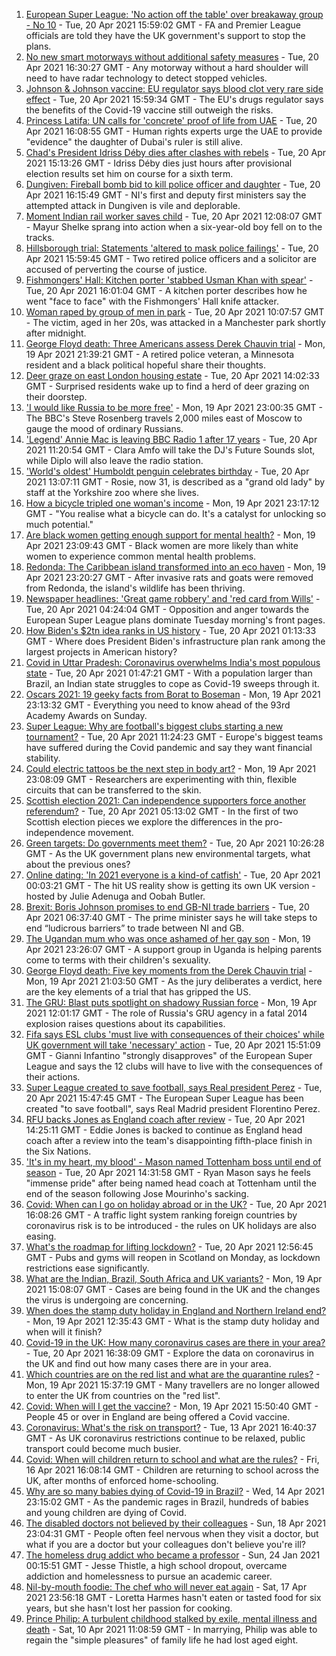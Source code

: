 1. [European Super League: 'No action off the table' over breakaway group - No 10](https://www.bbc.co.uk/news/uk-politics-56810962) - Tue, 20 Apr 2021 15:59:02 GMT - FA and Premier League officials are told they have the UK government's support to stop the plans.
2. [No new smart motorways without additional safety measures](https://www.bbc.co.uk/news/business-56815522) - Tue, 20 Apr 2021 16:30:27 GMT - Any motorway without a hard shoulder will need to have radar technology to detect stopped vehicles.
3. [Johnson & Johnson vaccine: EU regulator says blood clot very rare side effect](https://www.bbc.co.uk/news/world-europe-56820970) - Tue, 20 Apr 2021 15:59:34 GMT - The EU's drugs regulator says the benefits of the Covid-19 vaccine still outweigh the risks.
4. [Princess Latifa: UN calls for 'concrete' proof of life from UAE](https://www.bbc.co.uk/news/world-middle-east-56820707) - Tue, 20 Apr 2021 16:08:55 GMT - Human rights experts urge the UAE to provide "evidence" the daughter of Dubai's ruler is still alive.
5. [Chad's President Idriss Déby dies after clashes with rebels](https://www.bbc.co.uk/news/world-africa-56815708) - Tue, 20 Apr 2021 15:13:26 GMT - Idriss Déby dies just hours after provisional election results set him on course for a sixth term.
6. [Dungiven: Fireball bomb bid to kill police officer and daughter](https://www.bbc.co.uk/news/uk-northern-ireland-56814575) - Tue, 20 Apr 2021 16:15:49 GMT - NI's first and deputy first ministers say the attempted attack in Dungiven is vile and deplorable.
7. [Moment Indian rail worker saves child](https://www.bbc.co.uk/news/world-asia-56818056) - Tue, 20 Apr 2021 12:08:07 GMT - Mayur Shelke sprang into action when a six-year-old boy fell on to the tracks.
8. [Hillsborough trial: Statements 'altered to mask police failings'](https://www.bbc.co.uk/news/uk-england-merseyside-56813384) - Tue, 20 Apr 2021 15:59:45 GMT - Two retired police officers and a solicitor are accused of perverting the course of justice.
9. [Fishmongers' Hall: Kitchen porter 'stabbed Usman Khan with spear'](https://www.bbc.co.uk/news/uk-england-london-56815632) - Tue, 20 Apr 2021 16:01:04 GMT - A kitchen porter describes how he went "face to face" with the Fishmongers' Hall knife attacker.
10. [Woman raped by group of men in park](https://www.bbc.co.uk/news/uk-england-manchester-56815612) - Tue, 20 Apr 2021 10:07:57 GMT - The victim, aged in her 20s, was attacked in a Manchester park shortly after midnight.
11. [George Floyd death: Three Americans assess Derek Chauvin trial](https://www.bbc.co.uk/news/world-us-canada-56810262) - Mon, 19 Apr 2021 21:39:21 GMT - A retired police veteran, a Minnesota resident and a black political hopeful share their thoughts.
12. [Deer graze on east London housing estate](https://www.bbc.co.uk/news/uk-england-london-56819018) - Tue, 20 Apr 2021 14:02:33 GMT - Surprised residents wake up to find a herd of deer grazing on their doorstep.
13. ['I would like Russia to be more free'](https://www.bbc.co.uk/news/world-europe-56808468) - Mon, 19 Apr 2021 23:00:35 GMT - The BBC's Steve Rosenberg travels 2,000 miles east of Moscow to gauge the mood of ordinary Russians.
14. ['Legend' Annie Mac is leaving BBC Radio 1 after 17 years](https://www.bbc.co.uk/news/newsbeat-56814062) - Tue, 20 Apr 2021 11:20:54 GMT - Clara Amfo will take the DJ's Future Sounds slot, while Diplo will also leave the radio station.
15. ['World's oldest' Humboldt penguin celebrates birthday](https://www.bbc.co.uk/news/uk-england-humber-56814242) - Tue, 20 Apr 2021 13:07:11 GMT - Rosie, now 31, is described as a "grand old lady" by staff at the Yorkshire zoo where she lives.
16. [How a bicycle tripled one woman's income](https://www.bbc.co.uk/news/stories-56806444) - Mon, 19 Apr 2021 23:17:12 GMT - "You realise what a bicycle can do. It's a catalyst for unlocking so much potential."
17. [Are black women getting enough support for mental health?](https://www.bbc.co.uk/news/uk-56765171) - Mon, 19 Apr 2021 23:09:43 GMT - Black women are more likely than white women to experience common mental health problems.
18. [Redonda: The Caribbean island transformed into an eco haven](https://www.bbc.co.uk/news/world-latin-america-56740670) - Mon, 19 Apr 2021 23:20:27 GMT - After invasive rats and goats were removed from Redonda, the island's wildlife has been thriving.
19. [Newspaper headlines: 'Great game robbery' and 'red card from Wills'](https://www.bbc.co.uk/news/blogs-the-papers-56810441) - Tue, 20 Apr 2021 04:24:04 GMT - Opposition and anger towards the European Super League plans dominate Tuesday morning's front pages.
20. [How Biden's $2tn idea ranks in US history](https://www.bbc.co.uk/news/world-us-canada-56806625) - Tue, 20 Apr 2021 01:13:33 GMT - Where does President Biden's infrastructure plan rank among the largest projects in American history?
21. [Covid in Uttar Pradesh: Coronavirus overwhelms India's most populous state](https://www.bbc.co.uk/news/world-asia-india-56799303) - Tue, 20 Apr 2021 01:47:21 GMT - With a population larger than Brazil, an Indian state struggles to cope as Covid-19 sweeps through it.
22. [Oscars 2021: 19 geeky facts from Borat to Boseman](https://www.bbc.co.uk/news/entertainment-arts-55325109) - Mon, 19 Apr 2021 23:13:32 GMT - Everything you need to know ahead of the 93rd Academy Awards on Sunday.
23. [Super League: Why are football's biggest clubs starting a new tournament?](https://www.bbc.co.uk/news/business-56768728) - Tue, 20 Apr 2021 11:24:23 GMT - Europe's biggest teams have suffered during the Covid pandemic and say they want financial stability.
24. [Could electric tattoos be the next step in body art?](https://www.bbc.co.uk/news/business-56561708) - Mon, 19 Apr 2021 23:08:09 GMT - Researchers are experimenting with thin, flexible circuits that can be transferred to the skin.
25. [Scottish election 2021: Can independence supporters force another referendum?](https://www.bbc.co.uk/news/uk-scotland-scotland-politics-56806107) - Tue, 20 Apr 2021 05:13:02 GMT - In the first of two Scottish election pieces we explore the differences in the pro-independence movement. 
26. [Green targets: Do governments meet them?](https://www.bbc.co.uk/news/54988317) - Tue, 20 Apr 2021 10:26:28 GMT - As the UK government plans new environmental targets, what about the previous ones?
27. [Online dating: 'In 2021 everyone is a kind-of catfish'](https://www.bbc.co.uk/news/newsbeat-56773964) - Tue, 20 Apr 2021 00:03:21 GMT - The hit US reality show is getting its own UK version - hosted by Julie Adenuga and Oobah Butler.
28. [Brexit: Boris Johnson promises to end GB-NI trade barriers](https://www.bbc.co.uk/news/uk-northern-ireland-56777985) - Tue, 20 Apr 2021 06:37:40 GMT - The prime minister says he will take steps to end “ludicrous barriers” to trade between NI and GB.
29. [The Ugandan mum who was once ashamed of her gay son](https://www.bbc.co.uk/news/world-africa-56773018) - Mon, 19 Apr 2021 23:26:07 GMT - A support group in Uganda is helping parents come to terms with their children's sexuality.
30. [George Floyd death: Five key moments from the Derek Chauvin trial](https://www.bbc.co.uk/news/world-us-canada-56802198) - Mon, 19 Apr 2021 21:03:50 GMT - As the jury deliberates a verdict, here are the key elements of a trial that has gripped the US.
31. [The GRU: Blast puts spotlight on shadowy Russian force](https://www.bbc.co.uk/news/world-europe-56798784) - Mon, 19 Apr 2021 12:01:17 GMT - The role of Russia's GRU agency in a fatal 2014 explosion raises questions about its capabilities.
32. [Fifa says ESL clubs 'must live with consequences of their choices' while UK government will take 'necessary' action](https://www.bbc.co.uk/sport/football/56813819) - Tue, 20 Apr 2021 15:51:09 GMT - Gianni Infantino "strongly disapproves" of the European Super League and says the 12 clubs will have to live with the consequences of their actions.
33. [Super League created to save football, says Real president Perez](https://www.bbc.co.uk/sport/football/56812151) - Tue, 20 Apr 2021 15:47:45 GMT - The European Super League has been created "to save football", says Real Madrid president Florentino Perez.
34. [RFU backs Jones as England coach after review](https://www.bbc.co.uk/sport/rugby-union/56819737) - Tue, 20 Apr 2021 14:25:11 GMT - Eddie Jones is backed to continue as England head coach after a review into the team's disappointing fifth-place finish in the Six Nations.
35. ['It's in my heart, my blood' - Mason named Tottenham boss until end of season](https://www.bbc.co.uk/sport/football/56813398) - Tue, 20 Apr 2021 14:31:58 GMT - Ryan Mason says he feels "immense pride" after being named head coach at Tottenham until the end of the season following Jose Mourinho's sacking.
36. [Covid: When can I go on holiday abroad or in the UK?](https://www.bbc.co.uk/news/explainers-52646738) - Tue, 20 Apr 2021 16:08:26 GMT - A traffic light system ranking foreign countries by coronavirus risk is to be introduced - the rules on UK holidays are also easing.
37. [What's the roadmap for lifting lockdown?](https://www.bbc.co.uk/news/explainers-52530518) - Tue, 20 Apr 2021 12:56:45 GMT - Pubs and gyms will reopen in Scotland on Monday, as lockdown restrictions ease significantly.
38. [What are the Indian, Brazil, South Africa and UK variants?](https://www.bbc.co.uk/news/health-55659820) - Mon, 19 Apr 2021 15:08:07 GMT - Cases are being found in the UK and the changes the virus is undergoing are concerning.
39. [When does the stamp duty holiday in England and Northern Ireland end?](https://www.bbc.co.uk/news/business-53319433) - Mon, 19 Apr 2021 12:35:43 GMT - What is the stamp duty holiday and when will it finish?
40. [Covid-19 in the UK: How many coronavirus cases are there in your area?](https://www.bbc.co.uk/news/uk-51768274) - Tue, 20 Apr 2021 16:38:09 GMT - Explore the data on coronavirus in the UK and find out how many cases there are in your area.
41. [Which countries are on the red list and what are the quarantine rules?](https://www.bbc.co.uk/news/explainers-52544307) - Mon, 19 Apr 2021 15:37:19 GMT - Many travellers are no longer allowed to enter the UK from countries on the "red list".
42. [Covid: When will I get the vaccine?](https://www.bbc.co.uk/news/health-55045639) - Mon, 19 Apr 2021 15:50:40 GMT - People 45 or over in England are being offered a Covid vaccine.
43. [Coronavirus: What's the risk on transport?](https://www.bbc.co.uk/news/health-51736185) - Tue, 13 Apr 2021 16:40:37 GMT - As UK coronavirus restrictions continue to be relaxed, public transport could become much busier.
44. [Covid: When will children return to school and what are the rules?](https://www.bbc.co.uk/news/education-51643556) - Fri, 16 Apr 2021 16:08:14 GMT - Children are returning to school across the UK, after months of enforced home-schooling.
45. [Why are so many babies dying of Covid-19 in Brazil?](https://www.bbc.co.uk/news/world-latin-america-56696907) - Wed, 14 Apr 2021 23:15:02 GMT - As the pandemic rages in Brazil, hundreds of babies and young children are dying of Covid.
46. [The disabled doctors not believed by their colleagues](https://www.bbc.co.uk/news/disability-56244376) - Sun, 18 Apr 2021 23:04:31 GMT - People often feel nervous when they visit a doctor, but what if you are a doctor but your colleagues don't believe you're ill?
47. [The homeless drug addict who became a professor](https://www.bbc.co.uk/news/stories-55559382) - Sun, 24 Jan 2021 00:15:51 GMT - Jesse Thistle, a high school dropout, overcame addiction and homelessness to pursue an academic career.
48. [Nil-by-mouth foodie: The chef who will never eat again](https://www.bbc.co.uk/news/stories-56688582) - Sat, 17 Apr 2021 23:56:18 GMT - Loretta Harmes hasn't eaten or tasted food for six years, but she hasn't lost her passion for cooking.
49. [Prince Philip: A turbulent childhood stalked by exile, mental illness and death](https://www.bbc.co.uk/news/uk-56690270) - Sat, 10 Apr 2021 11:08:59 GMT - In marrying, Philip was able to regain the "simple pleasures" of family life he had lost aged eight.
